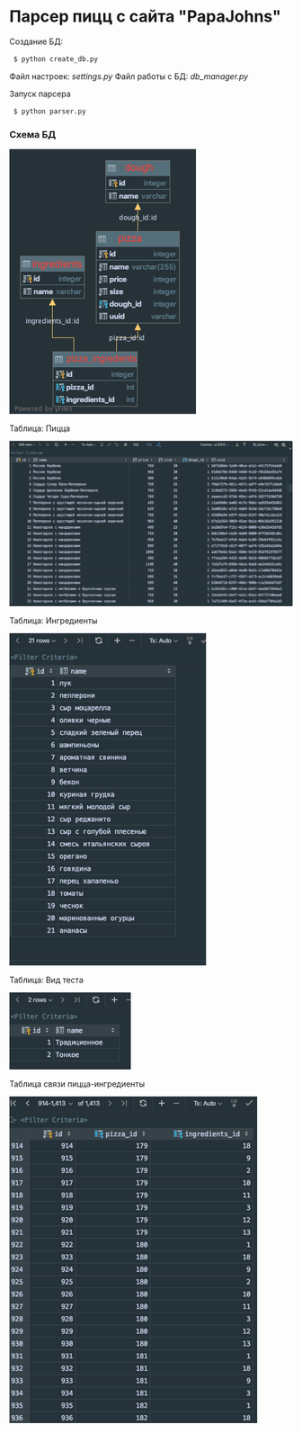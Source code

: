 # Парсер пицц с сайта "PapaJohns"

Создание БД:

```sh
 $ python create_db.py
```

Файл настроек: _settings.py_
Файл работы с БД: _db_manager.py_

Запуск парсера
```sh
 $ python parser.py
```

### Схема БД

![схема](https://github.com/inood/league_pizza_parser/blob/master/images/schema.png?raw=true)

Таблица: Пицца

![пицца](https://github.com/inood/league_pizza_parser/blob/master/images/pizza_table.png?raw=true)

Таблица: Ингредиенты

![ингредиенты](https://github.com/inood/league_pizza_parser/blob/master/images/ingredients_table.png?raw=true)

Таблица: Вид теста

![вид теста](https://github.com/inood/league_pizza_parser/blob/master/images/dough_table.png?raw=true)

Таблица связи пицца-ингредиенты

![связь](https://github.com/inood/league_pizza_parser/blob/master/images/pizza-ingredients_table.png?raw=true)
